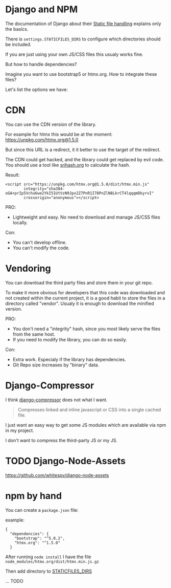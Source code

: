 # Django and NPM

The documentation of Django about their [Static file handling](https://docs.djangoproject.com/en/dev/howto/static-files/) explains only the basics.

There is `settings.STATICFILES_DIRS` to configure which directories should be included.

If you are just using your own JS/CSS files this usualy works fine.

But how to handle dependencies?

Imagine you want to use bootstrap5 or htmx.org. How to integrate these files?

Let's list the options we have:

# CDN

You can use the CDN version of the library.

For example for htmx this would be at the moment: https://unpkg.com/htmx.org@1.5.0

But since this URL is a redirect, it it better to use the target of the redirect.

The CDN could get hacked, and the library could get replaced by evil code. You should
use a tool like [srihash.org](https://www.srihash.org/) to calculate the hash.

Result:

```
<script src="https://unpkg.com/htmx.org@1.5.0/dist/htmx.min.js" 
        integrity="sha384-oGA+prIp5Vchu6we2YkI51UtVzN9Jpx2Z7PnR1I78PnZlN8LkrCT4lqqqmDkyrvI"
        crossorigin="anonymous"></script>
```

PRO:
* Lightweight and easy. No need to download and manage JS/CSS files locally.

Con: 

* You can't develop offline. 
* You can't modify the code.


# Vendoring

You can download the third party files and store them in your git repo.

To make it more obvious for developers that this code was downloaded and not
created within the current project, it is a good habit to store the files
in a directory called "vendor". Usualy it is enough to download the minified version.

PRO:

* You don't need a "integrity" hash, since you most likely serve the files from the same host.
* If you need to modify the library, you can do so easily.


Con: 

* Extra work. Especialy if the library has dependencies.
* Git Repo size increases by "binary" data.


# Django-Compressor

I think [django-compressor](https://github.com/django-compressor/django-compressor) does not what I want.

> Compresses linked and inline javascript or CSS into a single cached file.

I just want an easy way to get some JS modules which are available via npm in my project.

I don't want to compress the third-party JS or my JS.

# TODO Django-Node-Assets

https://github.com/whitespy/django-node-assets

# npm by hand

You can create a `package.json` file:

example: 

```
{
  "dependencies": {
    "bootstrap": "^5.0.2",
    "htmx.org": "^1.5.0"
  }
```

After running `node install` I have the file `node_modules/htmx.org/dist/htmx.min.js.gz`



Then add directory to [STATICFILES_DIRS](https://docs.djangoproject.com/en/dev/ref/settings/#staticfiles-dirs)

... TODO

